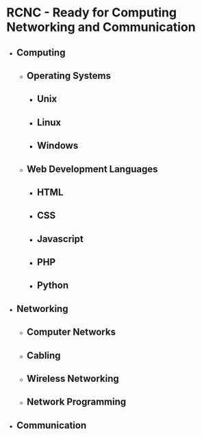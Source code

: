 <h1>RCNC - Ready for Computing Networking and Communication</h1>
<ul>
  <li>
    <h2>Computing</h2>
    <ul>
      <li><h2>Operating Systems</h2></li>
      <ul>
        <li><h2>Unix</h2></li>
        <li><h2>Linux</h2></li>
        <li><h2>Windows</h2></li>
      </ul>
      <li><h2>Web Development Languages</h2></li>
      <ul>
        <li><h2>HTML</h2></li>
        <li><h2>CSS</h2></li>
        <li><h2>Javascript</h2></li>
        <li><h2>PHP</h2></li>
        <li><h2>Python</h2></li>
      </ul>
    </ul>
  </li>
  <li><h2>Networking</h2></li>
  <ul>
    <li><h2>Computer Networks</h2></li>
    <li><h2>Cabling</h2></li>
    <li><h2>Wireless Networking</h2></li>
    <li><h2>Network Programming</h2></li>
  </ul>
  <li><h2>Communication</h2></li>
</ul>
